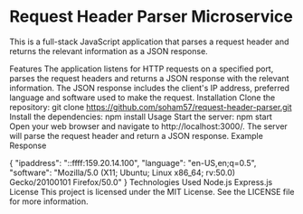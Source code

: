 # Request Header Parser Microservice

This is a full-stack JavaScript application that parses a request header and returns the relevant information as a JSON response.

Features
The application listens for HTTP requests on a specified port, parses the request headers and returns a JSON response with the relevant information.
The JSON response includes the client's IP address, preferred language and software used to make the request.
Installation
Clone the repository: git clone https://github.com/soham57/request-header-parser.git
Install the dependencies: npm install
Usage
Start the server: npm start
Open your web browser and navigate to http://localhost:3000/.
The server will parse the request header and return a JSON response.
Example Response

{
"ipaddress": "::ffff:159.20.14.100",
"language": "en-US,en;q=0.5",
"software": "Mozilla/5.0 (X11; Ubuntu; Linux x86_64; rv:50.0) Gecko/20100101 Firefox/50.0"
}
Technologies Used
Node.js
Express.js
License
This project is licensed under the MIT License. See the LICENSE file for more information.
